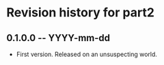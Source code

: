 # Revision history for part2

## 0.1.0.0 -- YYYY-mm-dd

* First version. Released on an unsuspecting world.
